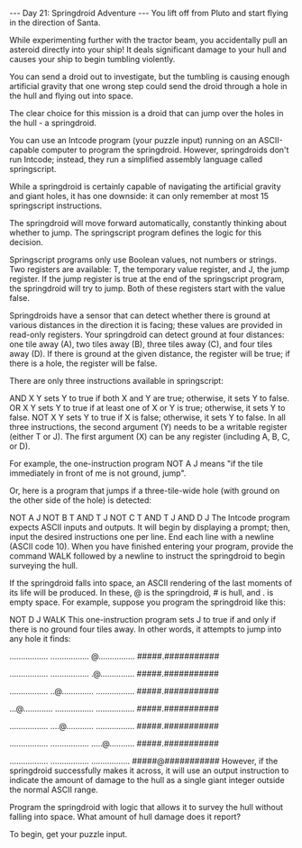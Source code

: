 --- Day 21: Springdroid Adventure ---
You lift off from Pluto and start flying in the direction of Santa.

While experimenting further with the tractor beam, you accidentally pull an asteroid directly into your ship! It deals significant damage to your hull and causes your ship to begin tumbling violently.

You can send a droid out to investigate, but the tumbling is causing enough artificial gravity that one wrong step could send the droid through a hole in the hull and flying out into space.

The clear choice for this mission is a droid that can jump over the holes in the hull - a springdroid.

You can use an Intcode program (your puzzle input) running on an ASCII-capable computer to program the springdroid. However, springdroids don't run Intcode; instead, they run a simplified assembly language called springscript.

While a springdroid is certainly capable of navigating the artificial gravity and giant holes, it has one downside: it can only remember at most 15 springscript instructions.

The springdroid will move forward automatically, constantly thinking about whether to jump. The springscript program defines the logic for this decision.

Springscript programs only use Boolean values, not numbers or strings. Two registers are available: T, the temporary value register, and J, the jump register. If the jump register is true at the end of the springscript program, the springdroid will try to jump. Both of these registers start with the value false.

Springdroids have a sensor that can detect whether there is ground at various distances in the direction it is facing; these values are provided in read-only registers. Your springdroid can detect ground at four distances: one tile away (A), two tiles away (B), three tiles away (C), and four tiles away (D). If there is ground at the given distance, the register will be true; if there is a hole, the register will be false.

There are only three instructions available in springscript:

AND X Y sets Y to true if both X and Y are true; otherwise, it sets Y to false.
OR X Y sets Y to true if at least one of X or Y is true; otherwise, it sets Y to false.
NOT X Y sets Y to true if X is false; otherwise, it sets Y to false.
In all three instructions, the second argument (Y) needs to be a writable register (either T or J). The first argument (X) can be any register (including A, B, C, or D).

For example, the one-instruction program NOT A J means "if the tile immediately in front of me is not ground, jump".

Or, here is a program that jumps if a three-tile-wide hole (with ground on the other side of the hole) is detected:

NOT A J
NOT B T
AND T J
NOT C T
AND T J
AND D J
The Intcode program expects ASCII inputs and outputs. It will begin by displaying a prompt; then, input the desired instructions one per line. End each line with a newline (ASCII code 10). When you have finished entering your program, provide the command WALK followed by a newline to instruct the springdroid to begin surveying the hull.

If the springdroid falls into space, an ASCII rendering of the last moments of its life will be produced. In these, @ is the springdroid, # is hull, and . is empty space. For example, suppose you program the springdroid like this:

NOT D J
WALK
This one-instruction program sets J to true if and only if there is no ground four tiles away. In other words, it attempts to jump into any hole it finds:

.................
.................
@................
#####.###########

.................
.................
.@...............
#####.###########

.................
..@..............
.................
#####.###########

...@.............
.................
.................
#####.###########

.................
....@............
.................
#####.###########

.................
.................
.....@...........
#####.###########

.................
.................
.................
#####@###########
However, if the springdroid successfully makes it across, it will use an output instruction to indicate the amount of damage to the hull as a single giant integer outside the normal ASCII range.

Program the springdroid with logic that allows it to survey the hull without falling into space. What amount of hull damage does it report?

To begin, get your puzzle input.
